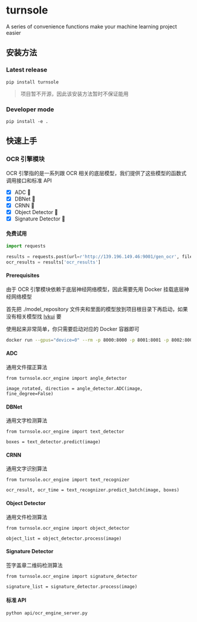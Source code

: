 # turnsole
A series of convenience functions make your machine learning project easier 

## 安装方法

### Latest release
`pip install turnsole`
> 项目暂不开源，因此该安装方法暂时不保证能用

### Developer mode

`pip install -e .`

## 快速上手

### OCR 引擎模块 
OCR 引擎指的是一系列跟 OCR 相关的底层模型，我们提供了这些模型的函数式调用接口和标准 API 

- [x] ADC :tada:
- [x] DBNet :tada:
- [x] CRNN :tada:
- [x] Object Detector :tada:
- [x] Signature Detector :tada:

#### 免费试用
```python
import requests

results = requests.post(url=r'http://139.196.149.46:9001/gen_ocr', files={'file': open(file_path, 'rb')}).json()
ocr_results = results['ocr_results']
```

#### Prerequisites
由于 OCR 引擎模块依赖于底层神经网络模型，因此需要先用 Docker 挂载底层神经网络模型 

首先把 ./model_repository 文件夹和里面的模型放到项目根目录下再启动，如果没有相关模型找 [lvkui](lvkui@situdata.com) 要 

使用起来非常简单，你只需要启动对应的 Docker 容器即可

```bash
docker run --gpus="device=0" --rm -p 8000:8000 -p 8001:8001 -p 8002:8002 -v $PWD/model_repository:/models nvcr.io/nvidia/tritonserver:21.10-py3 tritonserver --model-repository=/models
```

#### ADC
通用文件摆正算法

``` 
from turnsole.ocr_engine import angle_detector

image_rotated, direction = angle_detector.ADC(image, fine_degree=False)
```

#### DBNet
通用文字检测算法

``` 
from turnsole.ocr_engine import text_detector

boxes = text_detector.predict(image)
```

#### CRNN
通用文字识别算法

``` 
from turnsole.ocr_engine import text_recognizer

ocr_result, ocr_time = text_recognizer.predict_batch(image, boxes)
```

#### Object Detector
通用文件检测算法

``` 
from turnsole.ocr_engine import object_detector

object_list = object_detector.process(image)
```

#### Signature Detector
签字盖章二维码检测算法

``` 
from turnsole.ocr_engine import signature_detector

signature_list = signature_detector.process(image)
```

#### 标准 API
```
python api/ocr_engine_server.py
```